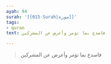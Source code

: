 ```yaml
---
ayah: 94
surah: '[[015-Surah|سورة]]'
tags:
- quran
text: فاصدع بما تؤمر وأعرض عن المشركين

---
```

> فاصدع بما تؤمر وأعرض عن المشركين
